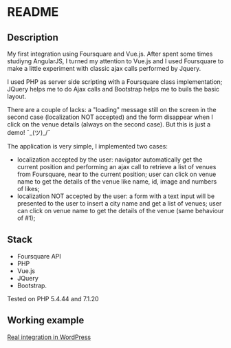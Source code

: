 # README

## Description
My first integration using Foursquare and Vue.js. After spent some times studiyng AngularJS, I turned my attention to Vue.js and I used Foursquare to make a little experiment with classic ajax calls performed by Jquery.

I used PHP as server side scripting with a Foursquare class implementation; JQuery helps me to do Ajax calls and Bootstrap helps me to buils the basic layout.

There are a couple of lacks: a "loading" message still on the screen in the second case (localization NOT accepted) and the form disappear when I click on the venue details (always on the second case). But this is just a demo!  ¯\_(ツ)_/¯

The application is very simple, I implemented two cases:
- localization accepted by the user: navigator automatically get the current position and performing an ajax call to retrieve a list of venues from Foursquare, near to the current position; user can click on venue name to get the details of the venue like name, id, image and numbers of likes;
- localization NOT accepted by the user: a form with a text input will be presented to the user to insert a city name and get a list of venues; user can click on venue name to get the details of the venue (same behaviour of #1);

## Stack
- Foursquare API
- PHP
- Vue.js
- JQuery
- Bootstrap.

Tested on PHP 5.4.44 and 7.1.20

## Working example
[Real integration in WordPress](https://www.giuseppemaccario.com/foursquare-integration/)